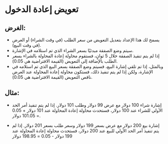 # **تعويض إعادة الدخول**

## الغرض: 

- يسمح لك هذا الإعداد بتعديل التعويض من سعر الطلب (في وقت الشراء) أو العرض (في وقت البيع). 
- سيتم وضع الصفقة مبدئيًا بسعر الشراء الذي تم استلامه في الإشارة. 
- إذا لم يتم تنفيذ الصفقة خلال 5 ثوانٍ، فستقوم محاولة إعادة المحاولة بالشراء بسعر الطلب بالإضافة إلى التعويض (القيمة الافتراضية هي 0.05). 
- وبالمثل، إذا تم تلقي إشارة البيع، فسيتم وضع الصفقة بسعر البيع الذي تم استلامه في الإشارة، ولكن إذا لم يتم تنفيذ ذلك، فستكون محاولة إعادة المحاولة عند العرض ناقص التعويض (القيمة الافتراضية هي 0.05). 

## مثال:

- إشارة شراء 100 دولار مع عرض 99 دولار وطلب 101 دولار. إذا لم يتم تنفيذ أمر الحد الأولي للشراء عند 100 دولار، فستحدث محاولة إعادة المحاولة عند 101 دولار + 0.05 = 101.05 دولار.

- إشارة بيع 200 دولار مع عرض بسعر 199 دولار وسعر طلب بسعر 201 دولار. إذا لم يتم تنفيذ أمر الحد الأولي للبيع عند 200 دولار، فستحدث محاولة إعادة المحاولة عند 199 دولار - 0.05 = 198.95 دولار

